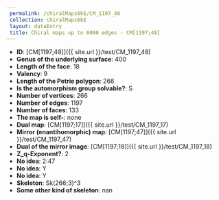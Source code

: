 ```yaml
--- 
 permalink: /chiralMaps6kE/CM_1197_48 
 collection: chiralMaps6kE
 layout: dataEntry
 title: Chiral maps up to 6000 edges - CM[1197;48]
---
```


- **ID**: [CM[1197;48]]({{ site.url }}/test/CM_1197_48)
- **Genus of the underlying surface**: 400
- **Length of the face**: 18
- **Valency**: 9
- **Length of the Petrie polygon**: 266
- **Is the automorphism group solvable?**: S
- **Number of vertices**: 266
- **Number of edges**: 1197
- **Number of faces**: 133
- **The map is self-**: none
- **Dual map**: [CM[1197;17]]({{ site.url }}/test/CM_1197_17)
- **Mirror (enantihomorphic) map**: [CM[1197;47]]({{ site.url }}/test/CM_1197_47)
- **Dual of the mirror image**: [CM[1197;18]]({{ site.url }}/test/CM_1197_18)
- **Z_q-Exponent?**: 2
- **No idea**:  2:47
- **No idea**: Y
- **No idea**: Y
- **Skeleton**: Sk(266;3)^3
- **Some other kind of skeleton**: nan
